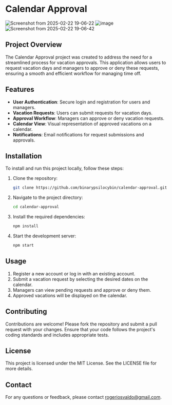 # Calendar Approval
![Screenshot from 2025-02-22 19-06-22](https://github.com/user-attachments/assets/795b25fa-36be-4274-949e-c427a651ca43)
![image](https://github.com/user-attachments/assets/bda3b112-154f-4de1-8bfd-3dd8e01e4466)
![Screenshot from 2025-02-22 19-06-42](https://github.com/user-attachments/assets/07442736-ce38-4cf2-b258-20c826c4e184)

## Project Overview

The Calendar Approval project was created to address the need for a streamlined process for vacation approvals. This application allows users to request vacation days and managers to approve or deny these requests, ensuring a smooth and efficient workflow for managing time off.

## Features

- **User Authentication**: Secure login and registration for users and managers.
- **Vacation Requests**: Users can submit requests for vacation days.
- **Approval Workflow**: Managers can approve or deny vacation requests.
- **Calendar View**: Visual representation of approved vacations on a calendar.
- **Notifications**: Email notifications for request submissions and approvals.

## Installation

To install and run this project locally, follow these steps:

1. Clone the repository:
   ```bash
   git clone https://github.com/binarypsilocybin/calendar-approval.git
   ```
2. Navigate to the project directory:
   ```bash
   cd calendar-approval
   ```
3. Install the required dependencies:
   ```bash
   npm install
   ```
4. Start the development server:
   ```bash
   npm start
   ```

## Usage

1. Register a new account or log in with an existing account.
2. Submit a vacation request by selecting the desired dates on the calendar.
3. Managers can view pending requests and approve or deny them.
4. Approved vacations will be displayed on the calendar.

## Contributing

Contributions are welcome! Please fork the repository and submit a pull request with your changes. Ensure that your code follows the project's coding standards and includes appropriate tests.

## License

This project is licensed under the MIT License. See the LICENSE file for more details.

## Contact

For any questions or feedback, please contact rogeriosvaldo@gmail.com.
